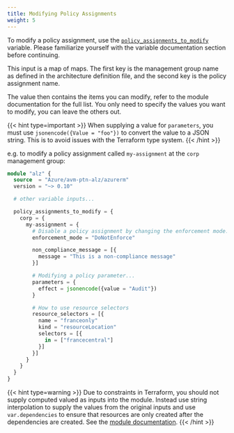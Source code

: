 ```yaml
---
title: Modifying Policy Assignments
weight: 5
---
```


To modify a policy assignment, use the [`policy_assignments_to_modify`](https://github.com/Azure/terraform-azurerm-avm-ptn-alz?tab=readme-ov-file#-policy_assignments_to_modify) variable.
Please familiarize yourself with the variable documentation section before continuing.

This input is a map of maps.
The first key is the management group name as defined in the architecture definition file, and the second key is the policy assignment name.

The value then contains the items you can modify, refer to the module documentation for the full list.
You only need to specify the values you want to modify, you can leave the others out.

{{< hint type=important >}}
When supplying a value for `parameters`, you must use `jsonencode({Value = "foo"})` to convert the value to a JSON string. This is to avoid issues with the Terraform type system.
{{< /hint >}}

e.g. to modify a policy assignment called `my-assignment` at the `corp` management group:

```terraform
module "alz" {
  source  = "Azure/avm-ptn-alz/azurerm"
  version = "~> 0.10"

  # other variable inputs...

  policy_assignments_to_modify = {
    corp = {
      my-assignment = {
        # Disable a policy assignment by changing the enforcement mode...
        enforcement_mode = "DoNotEnforce"

        non_compliance_message = [{
          message = "This is a non-compliance message"
        }]

        # Modifying a policy parameter...
        parameters = {
          effect = jsonencode({value = "Audit"})
        }

        # How to use resource selectors
        resource_selectors = [{
          name = "franceonly"
          kind = "resourceLocation"
          selectors = [{
            in = ["francecentral"]
          }]
        }]
      }
    }
  }
}
```

{{< hint type=warning >}}
Due to constraints in Terraform, you should not supply computed valued as inputs into the module.
Instead use string interpolation to supply the values from the original inputs and use `var.dependencies` to ensure that resources are only created after the dependencies are created.
See the [module documentation](https://github.com/Azure/terraform-azurerm-avm-ptn-alz?tab=readme-ov-file#unknown-values--depends-on).
{{< /hint >}}
